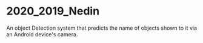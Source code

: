 # 2020_2019_Nedin
An object Detection system that predicts the name of objects shown to it via an Android device's camera.
